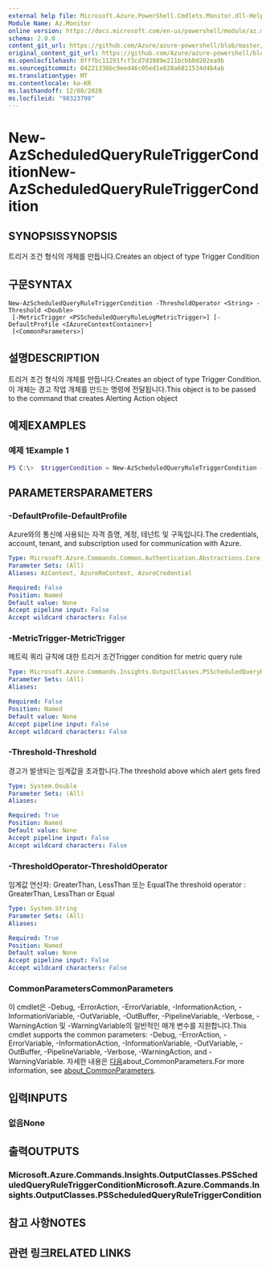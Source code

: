 ```yaml
---
external help file: Microsoft.Azure.PowerShell.Cmdlets.Monitor.dll-Help.xml
Module Name: Az.Monitor
online version: https://docs.microsoft.com/en-us/powershell/module/az.monitor/new-azscheduledqueryruletriggercondition
schema: 2.0.0
content_git_url: https://github.com/Azure/azure-powershell/blob/master/src/Monitor/Monitor/help/New-AzScheduledQueryRuleTriggerCondition.md
original_content_git_url: https://github.com/Azure/azure-powershell/blob/master/src/Monitor/Monitor/help/New-AzScheduledQueryRuleTriggerCondition.md
ms.openlocfilehash: 0fffbc11291fcf3cd7d3989e211bcbb0d202ea9b
ms.sourcegitcommit: 04221336bc9eed46c05ed1e828a6811534d4b4ab
ms.translationtype: MT
ms.contentlocale: ko-KR
ms.lasthandoff: 12/08/2020
ms.locfileid: "98323798"
---
```

# <span data-ttu-id="51c2b-101">New-AzScheduledQueryRuleTriggerCondition</span><span class="sxs-lookup"><span data-stu-id="51c2b-101">New-AzScheduledQueryRuleTriggerCondition</span></span>

## <span data-ttu-id="51c2b-102">SYNOPSIS</span><span class="sxs-lookup"><span data-stu-id="51c2b-102">SYNOPSIS</span></span>
<span data-ttu-id="51c2b-103">트리거 조건 형식의 개체를 만듭니다.</span><span class="sxs-lookup"><span data-stu-id="51c2b-103">Creates an object of type Trigger Condition</span></span>

## <span data-ttu-id="51c2b-104">구문</span><span class="sxs-lookup"><span data-stu-id="51c2b-104">SYNTAX</span></span>

```
New-AzScheduledQueryRuleTriggerCondition -ThresholdOperator <String> -Threshold <Double>
 [-MetricTrigger <PSScheduledQueryRuleLogMetricTrigger>] [-DefaultProfile <IAzureContextContainer>]
 [<CommonParameters>]
```

## <span data-ttu-id="51c2b-105">설명</span><span class="sxs-lookup"><span data-stu-id="51c2b-105">DESCRIPTION</span></span>
<span data-ttu-id="51c2b-106">트리거 조건 형식의 개체를 만듭니다.</span><span class="sxs-lookup"><span data-stu-id="51c2b-106">Creates an object of type Trigger Condition.</span></span>
<span data-ttu-id="51c2b-107">이 개체는 경고 작업 개체를 만드는 명령에 전달됩니다.</span><span class="sxs-lookup"><span data-stu-id="51c2b-107">This object is to be passed to the command that creates Alerting Action object</span></span>

## <span data-ttu-id="51c2b-108">예제</span><span class="sxs-lookup"><span data-stu-id="51c2b-108">EXAMPLES</span></span>

### <span data-ttu-id="51c2b-109">예제 1</span><span class="sxs-lookup"><span data-stu-id="51c2b-109">Example 1</span></span>
```powershell
PS C:\>  $triggerCondition = New-AzScheduledQueryRuleTriggerCondition -ThresholdOperator "GreaterThan" -Threshold 3 -MetricTrigger $metricTrigger
```

## <span data-ttu-id="51c2b-110">PARAMETERS</span><span class="sxs-lookup"><span data-stu-id="51c2b-110">PARAMETERS</span></span>

### <span data-ttu-id="51c2b-111">-DefaultProfile</span><span class="sxs-lookup"><span data-stu-id="51c2b-111">-DefaultProfile</span></span>
<span data-ttu-id="51c2b-112">Azure와의 통신에 사용되는 자격 증명, 계정, 테넌트 및 구독입니다.</span><span class="sxs-lookup"><span data-stu-id="51c2b-112">The credentials, account, tenant, and subscription used for communication with Azure.</span></span>

```yaml
Type: Microsoft.Azure.Commands.Common.Authentication.Abstractions.Core.IAzureContextContainer
Parameter Sets: (All)
Aliases: AzContext, AzureRmContext, AzureCredential

Required: False
Position: Named
Default value: None
Accept pipeline input: False
Accept wildcard characters: False
```

### <span data-ttu-id="51c2b-113">-MetricTrigger</span><span class="sxs-lookup"><span data-stu-id="51c2b-113">-MetricTrigger</span></span>
<span data-ttu-id="51c2b-114">메트릭 쿼리 규칙에 대한 트리거 조건</span><span class="sxs-lookup"><span data-stu-id="51c2b-114">Trigger condition for metric query rule</span></span>

```yaml
Type: Microsoft.Azure.Commands.Insights.OutputClasses.PSScheduledQueryRuleLogMetricTrigger
Parameter Sets: (All)
Aliases:

Required: False
Position: Named
Default value: None
Accept pipeline input: False
Accept wildcard characters: False
```

### <span data-ttu-id="51c2b-115">-Threshold</span><span class="sxs-lookup"><span data-stu-id="51c2b-115">-Threshold</span></span>
<span data-ttu-id="51c2b-116">경고가 발생되는 임계값을 초과합니다.</span><span class="sxs-lookup"><span data-stu-id="51c2b-116">The threshold above which alert gets fired</span></span>

```yaml
Type: System.Double
Parameter Sets: (All)
Aliases:

Required: True
Position: Named
Default value: None
Accept pipeline input: False
Accept wildcard characters: False
```

### <span data-ttu-id="51c2b-117">-ThresholdOperator</span><span class="sxs-lookup"><span data-stu-id="51c2b-117">-ThresholdOperator</span></span>
<span data-ttu-id="51c2b-118">임계값 연산자: GreaterThan, LessThan 또는 Equal</span><span class="sxs-lookup"><span data-stu-id="51c2b-118">The threshold operator : GreaterThan, LessThan or Equal</span></span>

```yaml
Type: System.String
Parameter Sets: (All)
Aliases:

Required: True
Position: Named
Default value: None
Accept pipeline input: False
Accept wildcard characters: False
```

### <span data-ttu-id="51c2b-119">CommonParameters</span><span class="sxs-lookup"><span data-stu-id="51c2b-119">CommonParameters</span></span>
<span data-ttu-id="51c2b-120">이 cmdlet은 -Debug, -ErrorAction, -ErrorVariable, -InformationAction, -InformationVariable, -OutVariable, -OutBuffer, -PipelineVariable, -Verbose, -WarningAction 및 -WarningVariable의 일반적인 매개 변수를 지원합니다.</span><span class="sxs-lookup"><span data-stu-id="51c2b-120">This cmdlet supports the common parameters: -Debug, -ErrorAction, -ErrorVariable, -InformationAction, -InformationVariable, -OutVariable, -OutBuffer, -PipelineVariable, -Verbose, -WarningAction, and -WarningVariable.</span></span> <span data-ttu-id="51c2b-121">자세한 내용은 [다음](http://go.microsoft.com/fwlink/?LinkID=113216)about_CommonParameters.</span><span class="sxs-lookup"><span data-stu-id="51c2b-121">For more information, see [about_CommonParameters](http://go.microsoft.com/fwlink/?LinkID=113216).</span></span>

## <span data-ttu-id="51c2b-122">입력</span><span class="sxs-lookup"><span data-stu-id="51c2b-122">INPUTS</span></span>

### <span data-ttu-id="51c2b-123">없음</span><span class="sxs-lookup"><span data-stu-id="51c2b-123">None</span></span>

## <span data-ttu-id="51c2b-124">출력</span><span class="sxs-lookup"><span data-stu-id="51c2b-124">OUTPUTS</span></span>

### <span data-ttu-id="51c2b-125">Microsoft.Azure.Commands.Insights.OutputClasses.PSScheduledQueryRuleTriggerCondition</span><span class="sxs-lookup"><span data-stu-id="51c2b-125">Microsoft.Azure.Commands.Insights.OutputClasses.PSScheduledQueryRuleTriggerCondition</span></span>

## <span data-ttu-id="51c2b-126">참고 사항</span><span class="sxs-lookup"><span data-stu-id="51c2b-126">NOTES</span></span>

## <span data-ttu-id="51c2b-127">관련 링크</span><span class="sxs-lookup"><span data-stu-id="51c2b-127">RELATED LINKS</span></span>
